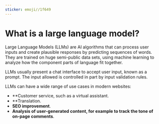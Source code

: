 ```yaml
---
sticker: emoji//1f649
---
```

# What is a large language model?

Large Language Models (LLMs) are AI algorithms that can process user inputs and create plausible responses by predicting sequences of words. They are trained on huge semi-public data sets, using machine learning to analyze how the component parts of language fit together.

LLMs usually present a chat interface to accept user input, known as a prompt. The input allowed is controlled in part by input validation rules.

LLMs can have a wide range of use cases in modern websites:

- **Customer service, such as a virtual assistant.
- **Translation.
- **SEO improvement**.
- **Analysis of user-generated content, for example to track the tone of on-page comments**.

